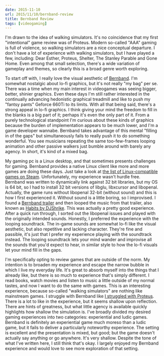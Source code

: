 ```yaml
---
date: 2015-11-10
url: 2015/11/10/bernband-review
title: Bernband Review
tags: [videogaming]
---
```


I'm drawn to the idea of walking simulators.  It's no coincidence that my first "intentional" game review was of Proteus.
Modern so-called "AAA" gaming is full of violence, so walking simulators are a nice conceptual departure.  I don't have
a lot of experience with walking simulators, but I have played a few, including: Dear Esther, Proteus, Shelter, The Stanley Parable
and Gone Home. Even among that small selection, there's a wide variation of gameplay and themes, so clearly this is a broad
genre worth exploring.

To start off with, I really love the visual aesthetic of [Bernband](http://gamejolt.com/games/bernband/34864?comment_page=16#!).
I'm somewhat nostalgic about lo-fi graphics, but it's not really "my bag" per se. There was a time when my main interest in
videogames was seeing bigger, better, shinier graphics.  Even these days I'm still rather interested in the continually advancing
hedonistic graphical treadmill and like to push my "fantsy pants" Geforce 660Ti to its limits.  With all that being said, there's
a strong appeal in lo-fi graphics.  I think giving your mind the freedom to fill in the blanks is a big part of it; perhaps it's
even the only part of it.  From a purely technological standpoint I'm curious about these kinds of graphics because the burden of
implementation appears to be much lower, and I'm a game developer wannabe.  Bernband takes advantage of this mental "filling in of
the gaps" but simultaneously fails to really push it to do something wonderful.  You see musicians repeating the same too-few-frames
looping animation and other passive walkers just bumble around with barely any agency.  In short, it's kind of a mixed bag.

My gaming pc is a Linux desktop, and that sometimes presents challenges for gaming.  Bernband provides a native Linux client
like more and more games are doing these days. Just take a look at [the list of Linux-compatible games on Steam](http://store.steampowered.com/search/#sort_by=_ASC&tags=-1&category1=998&os=linux&page=1).
Unfortunately, my experience wasn't hurdle free.  Bernband was written to dynamically link against 32 bit libraries, but my OS is
64 bit, so I had to install 32 bit versions of libglu, libxcursor and libopenal. Actually, the game runs without libopenal
32-bit (without sound) and this is how I first experienced it.
Without sound is a little boring, so I improvised. I found a [Bernband trailer](https://www.youtube.com/watch?v=2TvhYjSEd0E)
and then looped the music from that trailer, also known as [Habits by DJShrike](http://www.newgrounds.com/audio/listen/564892).
This was actually a pretty good experience.  After a quick run through, I sorted out the libopenal issues and played with the
originally intended sounds. Honestly, I preferred the experience with the looping soundtrack.  The in-game sounds are somewhat lo-fi
like the visual aesthetic, but also repetitive and lacking character.  They're fine and passible, it's just that I prefer
my experience playing with the soundtrack instead.  The looping soundtrack lets your mind wander and improvise all the sounds that
you'd expect to hear, in similar style to how the lo-fi visuals let your mind fill in the gaps.

I'm specifically opting to review games that are outside of the norm. My intention is to broaden my experience and escape the narrow
bubble in which I live my everyday life.  It's great to absorb myself into the things that I already like, but there is so much
to experience that's simply different. I read books, watch movies and listen to music a little outside of my normal tastes, and now
I want to do the same with games.  This is an interesting experience, because so-called "walking simulators" are nothing like
mainstream games.  I struggle with Bernband like [I struggled with Proteus](/2015/10/20/proteus-review/).  There is a lot to like
in the experience, but it seems shallow upon reflection.  There are hints of greatness, but what little agency is available quickly
highlights how shallow the simulation is.  I've broadly divided my desired gaming experiences into two categories: experiential and
ludic games.  Bernband is definitely an experiential game much moreso than a ludic game, but it fails to deliver a particularly
noteworthy experience.  The setting is excellent and the presentation is mixed, but good; but the game doesn't actually say anything
or go anywhere.  It's very shallow.  Despite the tone of what I've written here, I still think that's okay.  I largely enjoyed my
Bernband experience and would love to see more exploration of that setting.
